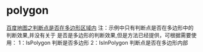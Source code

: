 # polygon
 [百度地图之判断点是否在多边形区域内](https://zw1371.github.io/polygon/polygon.html)
 注：示例中只有判断点是否在多边形中的判断效果,并没有关于 是否是多边形的判断效果,但是方法已经提供，可根据需要使用：
 1：IsPolygon 判断是否多边形
 2：IsInPolygon 判断点是否在多边形内部
 